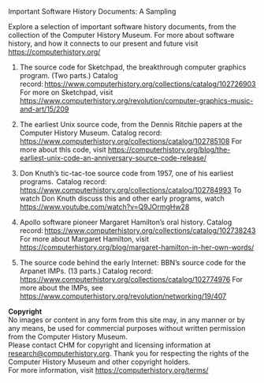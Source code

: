 Important Software History Documents: A Sampling 
 
Explore a selection of important software history documents, from the collection of the Computer History Museum. For more about software history, and how it connects to our present and future visit https://computerhistory.org/ 
 
1. The source code for Sketchpad, the breakthrough computer graphics program. (Two parts.) 
Catalog record: https://www.computerhistory.org/collections/catalog/102726903 
For more on Sketchpad, visit https://www.computerhistory.org/revolution/computer-graphics-music-and-art/15/209 
 
2. The earliest Unix source code, from the Dennis Ritchie papers at the Computer History Museum. 
Catalog record: https://www.computerhistory.org/collections/catalog/102785108 
For more about this code, visit https://computerhistory.org/blog/the-earliest-unix-code-an-anniversary-source-code-release/ 
 
3. Don Knuth’s tic-tac-toe source code from 1957, one of his earliest programs. 
 Catalog record: https://www.computerhistory.org/collections/catalog/102784993 
To watch Don Knuth discuss this and other early programs, watch https://www.youtube.com/watch?v=Q9JOrmgHw28 
 
4. Apollo software pioneer Margaret Hamilton’s oral history. 
Catalog record: https://www.computerhistory.org/collections/catalog/102738243 
For more about Margaret Hamilton, visit https://computerhistory.org/blog/margaret-hamilton-in-her-own-words/ 
 
5. The source code behind the early Internet: BBN’s source code for the Arpanet IMPs. (13 parts.) 
Catalog record: https://www.computerhistory.org/collections/catalog/102774976 
For more about the IMPs, see https://www.computerhistory.org/revolution/networking/19/407 
 
<b>Copyright</b>   
No images or content in any form from this site may, in any manner or by any means, be used for commercial purposes without written permission from the Computer History Museum.   
Please contact CHM for copyright and licensing information at research@computerhistory.org. Thank you for respecting the rights of the Computer History Museum and other copyright holders.   
For more information, visit https://computerhistory.org/terms/ 
